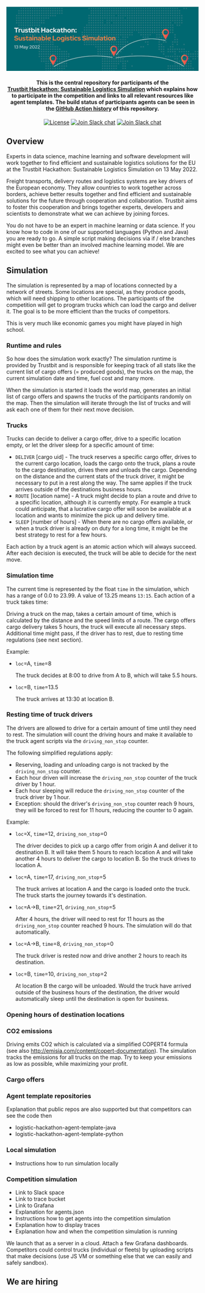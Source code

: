 <p align="center">
  <a href="https://www.bitmovin.com">
    <img alt="Trustbit Hackathon: Sustainable Logistics Simulation" src="images/header.jpeg" >
  </a>

  <h4 align="center">This is the central repository for participants of the <br><a href="https://trustbit.tech/hackathon" target="_blank">Trustbit Hackathon: Sustainable Logistics Simulation</a> which explains how to participate in the competition and links to all relevant resources like agent templates. The build status of participants agents can be seen in the <a href="actions">GitHub Action history</a> of this repository.</h4>

  <p align="center">
    <a href="LICENSE"><img src="https://img.shields.io/badge/License-MIT-yellow.svg" alt="License"></img></a>
        <a href="https://trustbit.tech"><img src="https://img.shields.io/badge/Organizer-Trustbit-%23006871" alt="Join Slack chat"></img></a>
    <a href="https://join.slack.com/t/trustbitsusta-vl26615/shared_invite/zt-17i36qlc1-h6L0GsJov2gPLLSYFaqNmw"><img src="https://img.shields.io/badge/Slack-join%20chat-green" alt="Join Slack chat"></img></a>

  </p>
</p>

## Overview
Experts in data science, machine learning and software development will work together to find efficient and sustainable logistics solutions for the EU at the Trustbit Hackathon: Sustainable Logistics Simulation on 13 May 2022.

Freight transports, delivery routes and logistics systems are key drivers of the European economy. They allow countries to work together across borders, achieve better results together and find efficient and sustainable solutions for the future through cooperation and collaboration. Trustbit aims to foster this cooperation and brings together experts, developers and scientists to demonstrate what we can achieve by joining forces.

You do not have to be an expert in machine learning or data science. If you know how to code in one of our supported languages (Python and Java) you are ready to go. A simple script making decisions via if / else branches might even be better than an involved machine learning model. We are excited to see what you can achieve!

## Simulation
The simulation is represented by a map of locations connected by a network of streets. Some locations are special, as they produce goods, which will need shipping to other locations. The participants of the competition will get to program trucks which can load the cargo and deliver it. The goal is to be more efficient than the trucks of competitors.

This is very much like economic games you might have played in high school.

### Runtime and rules

So how does the simulation work exactly? The simulation runtime is provided by Trustbit and is responsible for keeping track of all stats like the current list of cargo offers (= produced goods), the trucks on the map, the current simulation date and time, fuel cost and many more. 

When the simulation is started it loads the world map, generates an initial list of cargo offers and spawns the trucks of the participants randomly on the map. Then the simulation will iterate through the list of trucks and will ask each one of them for their next move decision.

### Trucks
Trucks can decide to deliver a cargo offer, drive to a specific location empty, or let the driver sleep for a specific amount of time:

- `DELIVER` [cargo uid] - The truck reserves a specific cargo offer, drives to the current cargo location, loads the cargo onto the truck, plans a route to the cargo destination, drives there and unloads the cargo. Depending on the distance and the current stats of the truck driver, it might be necessary to put in a rest along the way. The same applies if the truck arrives outside of the destinations business hours.
- `ROUTE` [location name] - A truck might decide to plan a route and drive to a specific location, although it is currently empty. For example a truck could anticipate, that a lucrative cargo offer will soon be available at a location and wants to minimize the pick up and delivery time.
- `SLEEP` [number of hours] - When there are no cargo offers available, or when a truck driver is already on duty for a long time, it might be the best strategy to rest for a few hours. 

Each action by a truck agent is an atomic action which will always succeed. After each decision is executed, the truck will be able to decide for the next move.

### Simulation time
The current time is represented by the float `time` in the simulation, which has a range of 0.0 to 23.99. A value of 13.25 means `13:15`. Each action of a truck takes time:

Driving a truck on the map, takes a certain amount of time, which is calculated by the distance and the speed limits of a route. The cargo offers cargo delivery takes 5 hours, the truck will execute all necessary steps. Additional time might pass, if the driver has to rest, due to resting time regulations (see next section).

Example: 
- `loc`=A, `time`=8 
  
  The truck decides at 8:00 to drive from A to B, which will take 5.5 hours.

- `loc`=B, `time`=13.5

  The truck arrives at 13:30 at location B.


### Resting time of truck drivers

The drivers are allowed to drive for a certain amount of time until they need to rest. The simulation will count the driving hours and make it available to the truck agent scripts via the `driving_non_stop` counter.

The following simplified regulations apply:
  - Reserving, loading and unloading cargo is not tracked by the `driving_non_stop` counter.
  - Each hour driven will increase the `driving_non_stop` counter of the truck driver by 1 hour.
  - Each hour sleeping will reduce the `driving_non_stop` counter of the truck driver by 1 hour.
  - Exception: should the driver's `driving_non_stop` counter reach 9 hours, they will be forced to rest for 11 hours, reducing the counter to 0 again.

Example: 
 - `loc`=X, `time`=12, `driving_non_stop`=0 
    
    The driver decides to pick up a cargo offer from origin A and deliver it to destination B. It will take them 5 hours to reach location A and will take another 4 hours to deliver the cargo to location B. So the truck drives to location A.
 
 - `loc`=A, `time`=17, `driving_non_stop`=5
 
    The truck arrives at location A and the cargo is loaded onto the truck. The truck starts the journey towards it's destination. 
    
  - `loc`=A->B, `time`=21, `driving_non_stop`=5
    
    After 4 hours, the driver will need to rest for 11 hours as the `driving_non_stop` counter reached 9 hours. The simulation will do that automatically.

  - `loc`=A->B, `time`=8, `driving_non_stop`=0
      
    The truck driver is rested now and drive another 2 hours to reach its destination.
    
  - `loc`=B, `time`=10, `driving_non_stop`=2
    
    At location B the cargo will be unloaded. Would the truck have arrived outside of the business hours of the destination, the driver would automatically sleep until the destination is open for business.

### Opening hours of destination locations


### CO2 emissions
Driving emits CO2 which is calculated via a simplified COPERT4 formula (see also http://emisia.com/content/copert-documentation). The simulation tracks the emissions for all trucks on the map. Try to keep your emissions as low as possible, while maximizing your profit.

### Cargo offers


### Agent template repositories
Explanation that public repos are also supported but that competitors can see the code then
- logistic-hackathon-agent-template-java
- logistic-hackathon-agent-template-python

### Local simulation
- Instructions how to run simulation locally

### Competition simulation
- Link to Slack space
- Link to trace bucket
- Link to Grafana
- Explanation for agents.json
- Instructions how to get agents into the competition simulation
- Explanation how to display traces
- Explanation how and when the competition simulation is running


We launch that as a server in a cloud. Attach a few Grafana dashboards. Competitors could control trucks (individual or fleets) by uploading scripts that make decisions (use JS VM or something else that we can easily and safely sandbox). 





## We are hiring